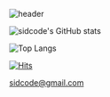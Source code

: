 ![header](https://capsule-render.vercel.app/api?type=waving&height=300&color=gradient&text=I%20will%20do,%20what%20i%20want)

![sidcode's GitHub stats](https://github-readme-stats.vercel.app/api?username=abdullahkim&theme=wihte&show_icons=true) 

![Top Langs](https://github-readme-stats.vercel.app/api/top-langs/?username=abdullahkim&layout=compact)

[![Hits](https://hits.seeyoufarm.com/api/count/incr/badge.svg?url=https%3A%2F%2Fgithub.com%2Fabdullahkim&count_bg=%2379C83D&title_bg=%23555555&icon=&icon_color=%23E7E7E7&title=hits&edge_flat=false)](https://hits.seeyoufarm.com) 


sidcode@gmail.com
<!--
**abdullahkim/abdullahkim** is a ✨ _special_ ✨ repository because its `README.md` (this file) appears on your GitHub profile.

Here are some ideas to get you started:

- 🔭 I’m currently working on ...
- 🌱 I’m currently learning ...
- 👯 I’m looking to collaborate on ...
- 🤔 I’m looking for help with ...
- 💬 Ask me about ...
- 📫 How to reach me: ...
- 😄 Pronouns: ...
- ⚡ Fun fact: ...
-->
